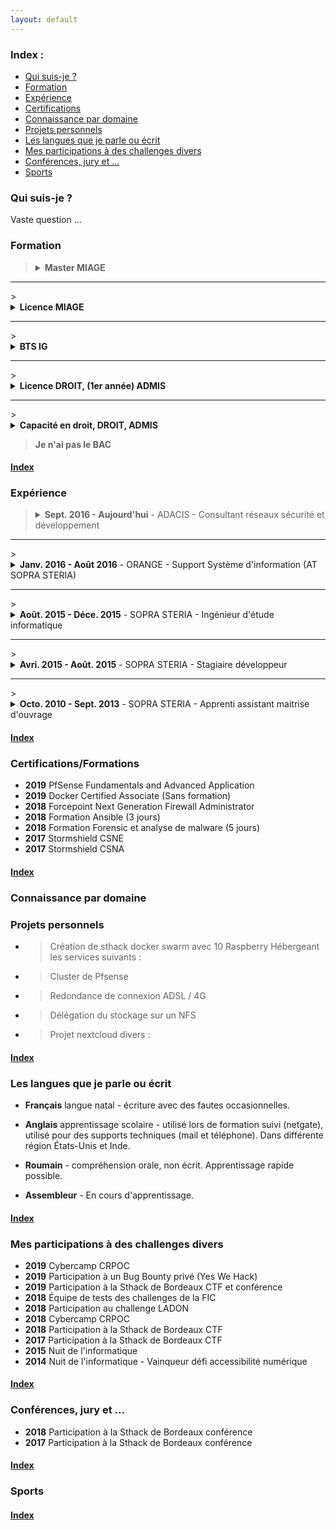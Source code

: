 ```yaml
---
layout: default
---
```


<span id="index"></span>
### Index :

*   [Qui suis-je ?](./#quisuisje)
*   [Formation](./#Formation)
*   [Expérience](./#experience)
*   [Certifications](./#certifications)
*   [Connaissance par domaine](./#connaissancepardomaine)
*   [Projets personnels](./projetspersonnels)
*   [Les langues que je parle ou écrit](./#leslanguesquejeparleouecrit)
*   [Mes participations à des challenges divers](./#mesparticipationsadeschallengesdivers)
*   [Conférences, jury et ...](./#conferencesjury)
*   [Sports](./#sports)

<span id="quisuisje"></span>
### Qui suis-je ?

Vaste question ...

<span id="Formation"></span>
### Formation

> <details><summary><strong>Master MIAGE</strong></summary>
> Méthodes Informatiques Appliquées à la Gestion des Entreprises <br/>
> Université Bordeaux 1 <br/>
> Éffectué en apprentissage <br/>
> 2013 - 2015</details>
<hr/>
> <details><summary><strong>Licence MIAGE</strong></summary>
> Méthodes Informatiques Appliquées à la Gestion des Entreprises <br/>
> Université Paul Sabatier (Toulouse III) <br/>
> Éffectué en apprentissage <br/>
> 2012 - 2013</details>
<hr/>
> <details><summary><strong>BTS IG</strong></summary>
> BTS Informatique de Gestion - Option développeur <br/>
> Lycée Gustave Eiffel <br/>
> Éffectué en apprentissage <br/> 
> 2010 - 2012</details>
<hr/>
> <details><summary><strong>Licence DROIT, (1er année) ADMIS</strong></summary>
> Université Montesquieu-Bordeaux IV <br/>
> Travail étudiant en parallèle <br/>
> 2008 - 2010</details>
<hr/>
> <details><summary><strong>Capacité en droit, DROIT, ADMIS</strong></summary>
> Université Montesquieu-Bordeaux IV <br/>
> Travail étudiant en parallèle, ce diplôme est de classe IV (équivalent au baccalauréat).<br/>
> 2006 - 2008</details>

> **Je n'ai pas le BAC**

#### [Index](./#index)

<span id="experience"></span>
### Expérience

> <details><summary><strong>Sept. 2016 - Aujourd'hui</strong> - ADACIS - Consultant réseaux sécurité et développement</summary>
> J'interviens auprès de clients Grands Comptes sur : <br/>
> - Intégration d'équipements de sécurité<br/>
> - Intégration de solutions sécurisée<br/>
> - Audit et architecture, logiciel, réseau, organisationnel ...<br/>
> - Formation <br/>
> - Développement <br/>
> - Déplacement nationaux <br/>
> - Commerce, avant vente, appel d'offre etc. <br/>
> <br/>Veille technologique : https://www.adacis.net/category/actu/</details>
<hr/>
> <details><summary><strong>Janv. 2016 - Août 2016</strong> - ORANGE - Support Système d'information (AT SOPRA STERIA)</summary>
> Support fonctionnel de l'application Oracle E-business<br/>
> - Support téléphonique, mail, ticket<br/>
> - Documentation et suivi des résolutions d'incident<br/>
> - Référent technique</details>
<hr/>
> <details><summary><strong>Août. 2015 - Déce. 2015</strong> - SOPRA STERIA - Ingénieur d'étude informatique</summary>
> Projet d'avant vente pour Orange dans la continuité de mon stage<br/>
> - Outil d'automatisation de tests<br/>
> - Crée en JAVA<br/>
> - Parallélement, référent technique en COBOL pour une Tiers Maintenance Applicative</details>
<hr/>
> <details><summary><strong>Avri. 2015 - Août. 2015</strong> - SOPRA STERIA - Stagiaire développeur</summary>
> Dans le cadre de mon stage de fin de Master, réalisation d'un logiciel d'amélioration d'un processus de tests pour Orange.<br/>
> - Java<br/>
> - Documentation du projet</details>
<hr/>
> <details><summary><strong>Octo. 2010 - Sept. 2013</strong> - SOPRA STERIA - Apprenti assistant maitrise d'ouvrage</summary>
> Créatin d'un logiciel de PoC pour le contrôle de la paie des retraites des fonctionnaires. <br/>
> - Analyse de projet<br/>
> - Développement de la solution<br/>
> - Création d’un plan de recette<br/>
> - Rédaction des procédures<br/>
> - Rédaction de la documentation technique<br/>
> - Formation des utilisateurs<br/>
> - Suivi du projet en production<br/>
> <br/> Remerciement tout spécial à la Caisse des dépôts qui m'a permis de réaliser mon apprentissage dans des conditions exceptionnelles, tant au niveau de la rémunération que au niveau de l'humain.</details>

#### [Index](./#index)

<span id="certifications"></span>
### Certifications/Formations

*   **2019** PfSense Fundamentals and Advanced Application
*   **2019** Docker Certified Associate (Sans formation)
*   **2018** Forcepoint Next Generation Firewall Administrator
*   **2018** Formation Ansible (3 jours)
*   **2018** Formation Forensic et analyse de malware (5 jours)
*   **2017** Stormshield CSNE
*   **2017** Stormshield CSNA

#### [Index](./#index)

<span id="connaissancepardomaine"></span>
### Connaissance par domaine

<span id="projetspersonnels"></span>
### Projets personnels

*   > Création de sthack docker swarm avec 10 Raspberry Hébergeant les services suivants :

*   > Cluster de Pfsense

*   > Redondance de connexion ADSL / 4G

*   > Délégation du stockage sur un NFS

*   > Projet nextcloud divers : 

#### [Index](./#index)

<span id="leslanguesquejeparleouecrit"></span>
### Les langues que je parle ou écrit

*   **Français** langue natal - écriture avec des fautes occasionnelles.

*   **Anglais** apprentissage scolaire - utilisé lors de formation suivi (netgate), utilisé pour des supports techniques (mail et téléphone). Dans différente région États-Unis et Inde.

*   **Roumain** - compréhension orale, non écrit. Apprentissage rapide possible.

*   **Assembleur** - En cours d'apprentissage.

#### [Index](./#index)

<span id="mesparticipationsadeschallengesdivers"></span>
### Mes participations à des challenges divers

*   **2019** Cybercamp CRPOC
*   **2019** Participation à un Bug Bounty privé (Yes We Hack)
*   **2019** Participation à la Sthack de Bordeaux CTF et conférence
*   **2018** Équipe de tests des challenges de la FIC
*   **2018** Participation au challenge LADON
*   **2018** Cybercamp CRPOC
*   **2018** Participation à la Sthack de Bordeaux CTF
*   **2017** Participation à la Sthack de Bordeaux CTF
*   **2015** Nuit de l'informatique
*   **2014** Nuit de l'informatique - Vainqueur défi accessibilité numérique

#### [Index](./#index)

<span id="conferencesjury"></span>
### Conférences, jury et ...

*   **2018** Participation à la Sthack de Bordeaux conférence
*   **2017** Participation à la Sthack de Bordeaux conférence

#### [Index](./#index)

<span id="sports"></span>
### Sports

#### [Index](./#index)